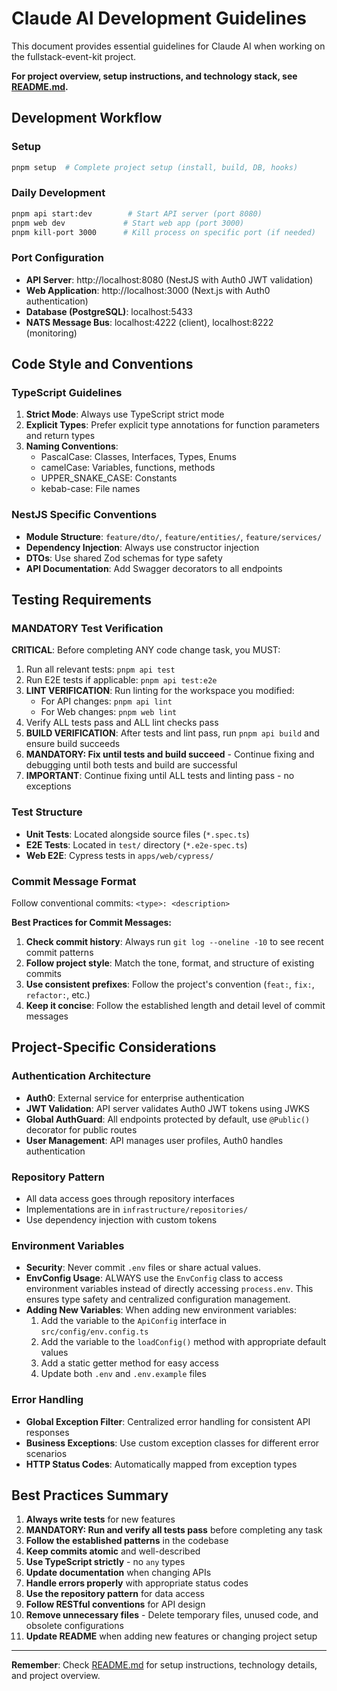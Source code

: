 # Claude AI Development Guidelines

This document provides essential guidelines for Claude AI when working on the fullstack-event-kit project.

**For project overview, setup instructions, and technology stack, see [README.md](README.md).**

## Development Workflow

### Setup

```bash
pnpm setup  # Complete project setup (install, build, DB, hooks)
```

### Daily Development

```bash
pnpm api start:dev        # Start API server (port 8080)
pnpm web dev             # Start web app (port 3000)
pnpm kill-port 3000      # Kill process on specific port (if needed)
```

### Port Configuration

- **API Server**: http://localhost:8080 (NestJS with Auth0 JWT validation)
- **Web Application**: http://localhost:3000 (Next.js with Auth0 authentication)
- **Database (PostgreSQL)**: localhost:5433
- **NATS Message Bus**: localhost:4222 (client), localhost:8222 (monitoring)

## Code Style and Conventions

### TypeScript Guidelines

1. **Strict Mode**: Always use TypeScript strict mode
2. **Explicit Types**: Prefer explicit type annotations for function parameters and return types
3. **Naming Conventions**:
   - PascalCase: Classes, Interfaces, Types, Enums
   - camelCase: Variables, functions, methods
   - UPPER_SNAKE_CASE: Constants
   - kebab-case: File names

### NestJS Specific Conventions

- **Module Structure**: `feature/dto/`, `feature/entities/`, `feature/services/`
- **Dependency Injection**: Always use constructor injection
- **DTOs**: Use shared Zod schemas for type safety
- **API Documentation**: Add Swagger decorators to all endpoints

## Testing Requirements

### MANDATORY Test Verification

**CRITICAL**: Before completing ANY code change task, you MUST:

1. Run all relevant tests: `pnpm api test`
2. Run E2E tests if applicable: `pnpm api test:e2e`
3. **LINT VERIFICATION**: Run linting for the workspace you modified:
   - For API changes: `pnpm api lint`
   - For Web changes: `pnpm web lint`
4. Verify ALL tests pass and ALL lint checks pass
5. **BUILD VERIFICATION**: After tests and lint pass, run `pnpm api build` and ensure build succeeds
6. **MANDATORY: Fix until tests and build succeed** - Continue fixing and debugging until both tests and build are successful
7. **IMPORTANT**: Continue fixing until ALL tests and linting pass - no exceptions

### Test Structure

- **Unit Tests**: Located alongside source files (`*.spec.ts`)
- **E2E Tests**: Located in `test/` directory (`*.e2e-spec.ts`)
- **Web E2E**: Cypress tests in `apps/web/cypress/`

### Commit Message Format

Follow conventional commits: `<type>: <description>`

**Best Practices for Commit Messages:**

1. **Check commit history**: Always run `git log --oneline -10` to see recent commit patterns
2. **Follow project style**: Match the tone, format, and structure of existing commits
3. **Use consistent prefixes**: Follow the project's convention (`feat:`, `fix:`, `refactor:`, etc.)
4. **Keep it concise**: Follow the established length and detail level of commit messages

## Project-Specific Considerations

### Authentication Architecture

- **Auth0**: External service for enterprise authentication
- **JWT Validation**: API server validates Auth0 JWT tokens using JWKS
- **Global AuthGuard**: All endpoints protected by default, use `@Public()` decorator for public routes
- **User Management**: API manages user profiles, Auth0 handles authentication

### Repository Pattern

- All data access goes through repository interfaces
- Implementations are in `infrastructure/repositories/`
- Use dependency injection with custom tokens

### Environment Variables

- **Security**: Never commit `.env` files or share actual values.
- **EnvConfig Usage**: ALWAYS use the `EnvConfig` class to access environment variables instead of directly accessing `process.env`. This ensures type safety and centralized configuration management.
- **Adding New Variables**: When adding new environment variables:
  1. Add the variable to the `ApiConfig` interface in `src/config/env.config.ts`
  2. Add the variable to the `loadConfig()` method with appropriate default values
  3. Add a static getter method for easy access
  4. Update both `.env` and `.env.example` files

### Error Handling

- **Global Exception Filter**: Centralized error handling for consistent API responses
- **Business Exceptions**: Use custom exception classes for different error scenarios
- **HTTP Status Codes**: Automatically mapped from exception types

## Best Practices Summary

1. **Always write tests** for new features
2. **MANDATORY: Run and verify all tests pass** before completing any task
3. **Follow the established patterns** in the codebase
4. **Keep commits atomic** and well-described
5. **Use TypeScript strictly** - no `any` types
6. **Update documentation** when changing APIs
7. **Handle errors properly** with appropriate status codes
8. **Use the repository pattern** for data access
9. **Follow RESTful conventions** for API design
10. **Remove unnecessary files** - Delete temporary files, unused code, and obsolete configurations
11. **Update README** when adding new features or changing project setup

---

**Remember**: Check [README.md](README.md) for setup instructions, technology details, and project overview.
